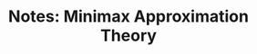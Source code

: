 ---
tags: [math]
title: "Notes: Minimax Approximation Theory"
url: /notes/minimax-approx_nov16.pdf

priority: low
published: true
datePublished: 2016-11-27

summary:  "First formalized by Weierstrass in 1885, approximation theory concerns the best approximation of
arbitrary functions by some class of simpler functions. The structure of an approximation problem involves three central components: a function class containing the function to be approximated, a form of approximating function, and a norm for measuring approximation error.  These notes introduce <b>minimax polynomial approximation</b>, whereby continuous functions on a closed interval are
approximated by polynomials using the infinity norm to measure fit."
---